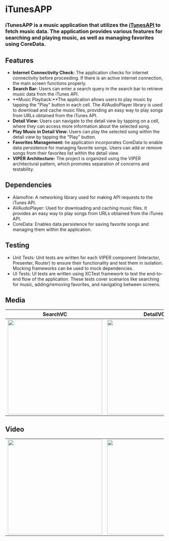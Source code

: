 # iTunesAPP

### iTunesAPP is a music application that utilizes the [iTunesAPI](https://developer.apple.com/library/archive/documentation/AudioVideo/Conceptual/iTuneSearchAPI/index.html)   to fetch music data. The application provides various features for searching and playing music, as well as managing favorites using CoreData. 

## Features
- **Internet Connectivity Check:**  The application checks for internet connectivity before proceeding. If there is an active internet connection, the main screen functions properly.
- **Search Bar:**  Users can enter a search query in the search bar to retrieve music data from the iTunes API.
- **Music Playback:**The application allows users to play music by tapping the "Play" button in each cell. The AVAudioPlayer library is used to download and cache music files, providing an easy way to play songs from URLs obtained from the iTunes API.
- **Detail View:** Users can navigate to the detail view by tapping on a cell, where they can access more information about the selected song.
- **Play Music in Detail View:** Users can play the selected song within the detail view by tapping the "Play" button.
- **Favorites Management:** he application incorporates CoreData to enable data persistence for managing favorite songs. Users can add or remove songs from their favorites list within the detail view.
- **VIPER Architecture:** The project is organized using the VIPER architectural pattern, which promotes separation of concerns and testability. 

## Dependencies
- Alamofire: A networking library used for making API requests to the iTunes API.
- AVAudioPlayer: Used for downloading and caching music files. It provides an easy way to play songs from URLs obtained from the iTunes API.
- CoreData: Enables data persistence for saving favorite songs and managing them within the application.

## Testing
- Unit Tests: Unit tests are written for each VIPER component (Interactor, Presenter, Router) to ensure their functionality and test them in isolation. Mocking frameworks can be used to mock dependencies.
- UI Tests: UI tests are written using XCTest framework to test the end-to-end flow of the application. These tests cover scenarios like searching for music, adding/removing favorites, and navigating between screens.


 ## Media

| SearchVC                     | DetailVC                   | 
| ---------------------------- | -------------------------- | 
| <img src="https://github.com/GulfemmAlbayrak/GulfemAlbayrak_FinalProject/assets/101430350/6aba445d-44bc-4307-9af3-6d18e6594843" width="300px"> | <img src="https://github.com/GulfemmAlbayrak/GulfemAlbayrak_FinalProject/assets/101430350/688580df-5bf1-4e70-ac23-f1a7ff2da60f" width="300px"> |

## Video

|                              |                              |         
| ---------------------------- | ---------------------------- |
| <img src="https://media.giphy.com/media/v1.Y2lkPTc5MGI3NjExMzU1YTEzNzUyODcyMzc0YjlkZDZiYzU2MGMwYjVmZmQ4NzcwZTA1NyZlcD12MV9pbnRlcm5hbF9naWZzX2dpZklkJmN0PWc/3UAD2wmpTRSCuwNb7L/giphy.gif" width="300px"> | <img src="https://media.giphy.com/media/v1.Y2lkPTc5MGI3NjExMDUzNjkzNTQ5OGY3MTNkZmJhOWE3MTYzNTE5Zjc0NmQ5NTY4MTgzMCZlcD12MV9pbnRlcm5hbF9naWZzX2dpZklkJmN0PWc/ogr7DRHGuXcPakR5EB/giphy.gif" width="300px"> |

